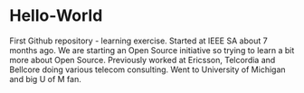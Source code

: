 # Hello-World
First Github repository - learning exercise.
Started at IEEE SA about 7 months ago.  We are starting an Open Source initiative so trying to learn a bit more about Open Source.
Previously worked at Ericsson, Telcordia and Bellcore doing various telecom consulting.
Went to University of Michigan and big U of M fan.

